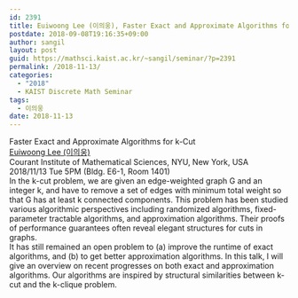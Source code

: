 ```yaml
---
id: 2391
title: Euiwoong Lee (이의웅), Faster Exact and Approximate Algorithms for k-Cut
postdate: 2018-09-08T19:16:35+09:00
author: sangil
layout: post
guid: https://mathsci.kaist.ac.kr/~sangil/seminar/?p=2391
permalink: /2018-11-13/
categories:
  - "2018"
  - KAIST Discrete Math Seminar
tags:
  - 이의웅
date: 2018-11-13
---
```

<div class="talk">
  Faster Exact and Approximate Algorithms for k-Cut
</div>

<div class="speaker">
  <a href="https://cims.nyu.edu/~euiwoong/">Euiwoong Lee (이의웅)</a><br /> Courant Institute of Mathematical Sciences, NYU, New York, USA
</div>

<div class="date">
  2018/11/13 Tue 5PM (Bldg. E6-1, Room 1401)
</div>

<div class="abstract">
  In the k-cut problem, we are given an edge-weighted graph G and an integer k, and have to remove a set of edges with minimum total weight so that G has at least k connected components. This problem has been studied various algorithmic perspectives including randomized algorithms, fixed-parameter tractable algorithms, and approximation algorithms. Their proofs of performance guarantees often reveal elegant structures for cuts in graphs.<br /> It has still remained an open problem to (a) improve the runtime of exact algorithms, and (b) to get better approximation algorithms. In this talk, I will give an overview on recent progresses on both exact and approximation algorithms. Our algorithms are inspired by structural similarities between k-cut and the k-clique problem.
</div>